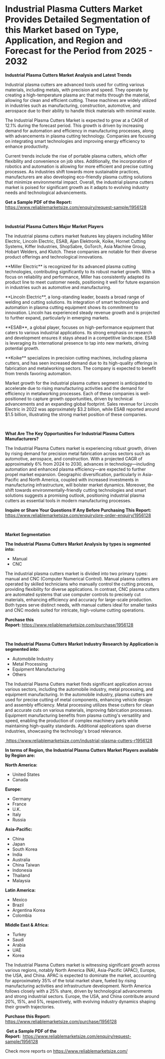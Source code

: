 <p><h1>Industrial Plasma Cutters Market Provides Detailed Segmentation of this Market based on Type, Application, and Region and Forecast for the Period from 2025 - 2032</h1></p><p><strong>Industrial Plasma Cutters Market Analysis and Latest Trends</strong></p>
<p><p>Industrial plasma cutters are advanced tools used for cutting various materials, including metals, with precision and speed. They operate by creating a high-temperature plasma arc that melts through the material, allowing for clean and efficient cutting. These machines are widely utilized in industries such as manufacturing, construction, automotive, and aerospace due to their ability to handle thick materials with minimal waste.</p><p>The Industrial Plasma Cutters Market is expected to grow at a CAGR of 12.1% during the forecast period. This growth is driven by increasing demand for automation and efficiency in manufacturing processes, along with advancements in plasma cutting technology. Companies are focusing on integrating smart technologies and improving energy efficiency to enhance productivity.</p><p>Current trends include the rise of portable plasma cutters, which offer flexibility and convenience on job sites. Additionally, the incorporation of robotics and automation is allowing for more efficient and precise cutting processes. As industries shift towards more sustainable practices, manufacturers are also developing eco-friendly plasma cutting solutions that minimize environmental impact. Overall, the industrial plasma cutters market is poised for significant growth as it adapts to evolving industry needs and technological advancements.</p></p>
<p><strong>Get a Sample PDF of the Report:&nbsp;</strong> <a href="https://www.reliablemarketsize.com/enquiry/request-sample/1956128?utm_campaign=2255&utm_medium=2&utm_source=Github&utm_content=ia&utm_term=21022025&utm_id=industrial-plasma-cutters">https://www.reliablemarketsize.com/enquiry/request-sample/1956128</a></p>
<p>&nbsp;</p>
<p><strong>Industrial Plasma Cutters Major Market Players</strong></p>
<p><p>The industrial plasma cutters market features key players including Miller Electric, Lincoln Electric, ESAB, Ajan Elektronik, Koike, Hornet Cutting Systems, Kiffer Industries, ShopSabre, GoTorch, Asia Machine Group, Hobart Welders, and Klutch. These companies are notable for their diverse product offerings and technological innovations.</p><p>**Miller Electric** is recognized for its advanced plasma cutting technologies, contributing significantly to its robust market growth. With a focus on reliability and performance, Miller has consistently adapted its product line to meet customer needs, positioning it well for future expansion in industries such as automotive and manufacturing.</p><p>**Lincoln Electric**, a long-standing leader, boasts a broad range of welding and cutting solutions. Its integration of smart technologies and automation in plasma cutting equipment shows its commitment to innovation. Lincoln has experienced steady revenue growth and is projected to further expand, particularly in emerging markets.</p><p>**ESAB**, a global player, focuses on high-performance equipment that caters to various industrial applications. Its strong emphasis on research and development ensures it stays ahead in a competitive landscape. ESAB is leveraging its international presence to tap into new markets, driving potential growth.</p><p>**Koike** specializes in precision cutting machines, including plasma cutters, and has seen increased demand due to its high-quality offerings in fabrication and metalworking sectors. The company is expected to benefit from trends favoring automation.</p><p>Market growth for the industrial plasma cutters segment is anticipated to accelerate due to rising manufacturing activities and the demand for efficiency in metalworking processes. Each of these companies is well-positioned to capture growth opportunities, driven by technical advancements and an expanding global footprint. Sales revenue for Lincoln Electric in 2022 was approximately $3.2 billion, while ESAB reported around $1.5 billion, illustrating the strong market position of these companies.</p></p>
<p>&nbsp;</p>
<p><strong>What Are The Key Opportunities For Industrial Plasma Cutters Manufacturers?</strong></p>
<p><p>The Industrial Plasma Cutters market is experiencing robust growth, driven by rising demand for precision metal fabrication across sectors such as automotive, aerospace, and construction. With a projected CAGR of approximately 6% from 2024 to 2030, advances in technology—including automation and enhanced plasma efficiency—are expected to further propel market expansion. Geographic diversification, particularly in Asia-Pacific and North America, coupled with increased investments in manufacturing infrastructure, will bolster market dynamics. Moreover, the shift towards environmentally-friendly cutting technologies and smart solutions suggests a promising outlook, positioning industrial plasma cutters as essential tools in modern manufacturing processes.</p></p>
<p><strong>Inquire or Share Your Questions If Any Before Purchasing This Report:</strong> <a href="https://www.reliablemarketsize.com/enquiry/pre-order-enquiry/1956128?utm_campaign=2255&utm_medium=2&utm_source=Github&utm_content=ia&utm_term=21022025&utm_id=industrial-plasma-cutters">https://www.reliablemarketsize.com/enquiry/pre-order-enquiry/1956128</a></p>
<p>&nbsp;</p>
<p><strong>Market Segmentation</strong></p>
<p><strong>The Industrial Plasma Cutters Market Analysis by types is segmented into:</strong></p>
<p><ul><li>Manual</li><li>CNC</li></ul></p>
<p><p>The industrial plasma cutters market is divided into two primary types: manual and CNC (Computer Numerical Control). Manual plasma cutters are operated by skilled technicians who manually control the cutting process, providing flexibility for diverse applications. In contrast, CNC plasma cutters are automated systems that use computer controls to precisely cut materials, enhancing efficiency and accuracy for large-scale production. Both types serve distinct needs, with manual cutters ideal for smaller tasks and CNC models suited for intricate, high-volume cutting operations.</p></p>
<p><strong>Purchase this Report:&nbsp;</strong><a href="https://www.reliablemarketsize.com/purchase/1956128?utm_campaign=2255&utm_medium=2&utm_source=Github&utm_content=ia&utm_term=21022025&utm_id=industrial-plasma-cutters">https://www.reliablemarketsize.com/purchase/1956128</a></p>
<p>&nbsp;</p>
<p><strong>The Industrial Plasma Cutters Market Industry Research by Application is segmented into:</strong></p>
<p><ul><li>Automobile Industry</li><li>Metal Processing</li><li>Equipment Manufacturing</li><li>Others</li></ul></p>
<p><p>The Industrial Plasma Cutters market finds significant application across various sectors, including the automobile industry, metal processing, and equipment manufacturing. In the automobile industry, plasma cutters are used for precise cutting of metal components, enhancing vehicle design and assembly efficiency. Metal processing utilizes these cutters for clean and accurate cuts on various materials, improving fabrication processes. Equipment manufacturing benefits from plasma cutting's versatility and speed, enabling the production of complex machinery parts while maintaining high-quality standards. Additional applications span diverse industries, showcasing the technology's broad relevance.</p></p>
<p><a href="https://www.reliablemarketsize.com/industrial-plasma-cutters-r1956128?utm_campaign=2255&utm_medium=2&utm_source=Github&utm_content=ia&utm_term=21022025&utm_id=industrial-plasma-cutters">&nbsp;https://www.reliablemarketsize.com/industrial-plasma-cutters-r1956128</a></p>
<p><strong>In terms of Region, the Industrial Plasma Cutters Market Players available by Region are:</strong></p>
<p>
    <p> <strong> North America: </strong>
        <ul>
            <li>United States</li>
            <li>Canada</li>
        </ul>
        </p> 
    <p> <strong> Europe: </strong>
        <ul>
            <li>Germany</li>
            <li>France</li>
            <li>U.K.</li>
            <li>Italy</li>
            <li>Russia</li>
        </ul>
        </p> 
    <p> <strong> Asia-Pacific: </strong>
        <ul>
            <li>China</li>
            <li>Japan</li>
            <li>South Korea</li>
            <li>India</li>
            <li>Australia</li>
            <li>China Taiwan</li>
            <li>Indonesia</li>
            <li>Thailand</li>
            <li>Malaysia</li>
        </ul>
        </p> 
    <p> <strong> Latin America: </strong>
        <ul>
            <li>Mexico</li>
            <li>Brazil</li>
            <li>Argentina Korea</li>
            <li>Colombia</li>
        </ul>
        </p> 
    <p> <strong> Middle East & Africa: </strong>
        <ul>
            <li>Turkey</li>
            <li>Saudi</li>
            <li>Arabia</li>
            <li>UAE</li>
            <li>Korea</li>
        </ul>
    </p>
    </p>
<p><p>The Industrial Plasma Cutters market is witnessing significant growth across various regions, notably North America (NA), Asia-Pacific (APAC), Europe, the USA, and China. APAC is expected to dominate the market, accounting for approximately 35% of the total market share, fueled by rising manufacturing activities and infrastructure development. North America follows closely with a 25% share, driven by technological advancements and strong industrial sectors. Europe, the USA, and China contribute around 20%, 15%, and 5%, respectively, with evolving industry dynamics shaping their growth trajectories.</p></p>
<p><strong>Purchase this Report: </strong><a href="https://www.reliablemarketsize.com/purchase/1956128?utm_campaign=2255&utm_medium=2&utm_source=Github&utm_content=ia&utm_term=21022025&utm_id=industrial-plasma-cutters">https://www.reliablemarketsize.com/purchase/1956128</a></p>
<p>&nbsp;<strong>Get a Sample PDF of the Report:&nbsp;&nbsp;</strong><a href="https://www.reliablemarketsize.com/enquiry/request-sample/1956128?utm_campaign=2255&utm_medium=2&utm_source=Github&utm_content=ia&utm_term=21022025&utm_id=industrial-plasma-cutters">https://www.reliablemarketsize.com/enquiry/request-sample/1956128</a></p>
<p><strong></strong></p>
<p>Check more reports on <a href="https://www.reliablemarketsize.com/?utm_campaign=2255&utm_medium=2&utm_source=Github&utm_content=ia&utm_term=21022025&utm_id=industrial-plasma-cutters">https://www.reliablemarketsize.com/</a></p>
